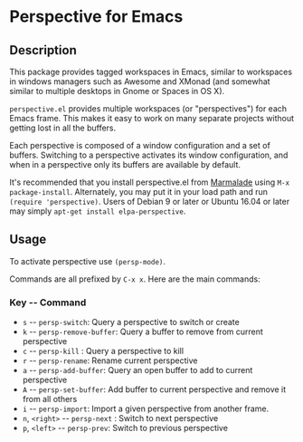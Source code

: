 # Perspective for Emacs

## Description
This package provides tagged workspaces in Emacs, similar to workspaces in
windows managers such as Awesome and XMonad (and somewhat similar to multiple
desktops in Gnome or Spaces in OS X).

`perspective.el` provides multiple workspaces (or "perspectives") for each Emacs
frame. This makes it easy to work on many separate projects without getting lost
in all the buffers.

Each perspective is composed of a window configuration and a set of buffers.
Switching to a perspective activates its window configuration, and when in a
perspective only its buffers are available by default.

It's recommended that you install perspective.el from [Marmalade][] using `M-x
package-install`. Alternately, you may put it in your load path and run
`(require 'perspective)`.  Users of Debian 9 or later or Ubuntu 16.04
or later may simply `apt-get install elpa-perspective`.

[Marmalade]: http://marmalade-repo.org/

## Usage

To activate perspective use `(persp-mode)`.

Commands are all prefixed by `C-x x`. Here are the main commands:

### Key       --    Command
- `s`  --  `persp-switch`: Query a perspective to switch or create
- `k`  --  `persp-remove-buffer`: Query a buffer to remove from current perspective
- `c`  --  `persp-kill` : Query a perspective to kill
- `r`  --  `persp-rename`: Rename current perspective
- `a`  --  `persp-add-buffer`: Query an open buffer to add to current perspective
- `A`  --  `persp-set-buffer`: Add buffer to current perspective and remove it from all others
- `i`  --  `persp-import`: Import a given perspective from another frame.
- `n`, `<right>`  --  `persp-next` : Switch to next perspective
- `p`, `<left>`   --  `persp-prev`: Switch to previous perspective
